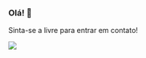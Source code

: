 ### Olá! 👋
Sinta-se a livre para entrar em contato!

![](https://komarev.com/ghpvc/?username=rafaelcitario&color=orange&label=%20%20%20%20VISITAS+EM+MEU+PERFIL%20%20%20%20)
<!--
**rafaelcitario/rafaelcitario** is a ✨ _special_ ✨ repository because its `README.md` (this file) appears on your GitHub profile.

Here are some ideas to get you started:

- 🔭 I’m currently working on ...
- 🌱 I’m currently learning ...
- 👯 I’m looking to collaborate on ...
- 🤔 I’m looking for help with ...
- 💬 Ask me about ...
- 📫 How to reach me: ...
- 😄 Pronouns: ...
- ⚡ Fun fact: ...
-->
